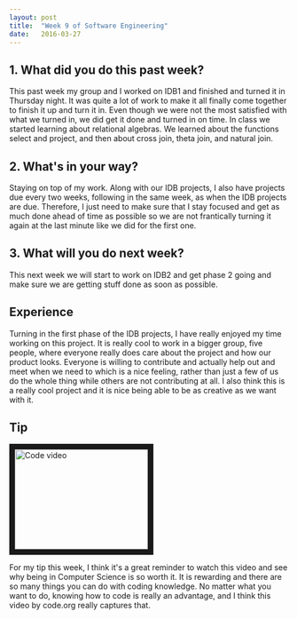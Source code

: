 ```yaml
---
layout: post
title:  "Week 9 of Software Engineering"
date:   2016-03-27
---
```


<h2>1. What did you do this past week?</h2>
This past week my group and I worked on IDB1 and finished and turned it in
Thursday night.  It was quite a lot of work to make it all finally come together
to finish it up and turn it in.  Even though we were not the most satisfied with
what we turned in, we did get it done and turned in on time.  In class we started
learning about relational algebras.  We learned about the functions select and
project, and then about cross join, theta join, and natural join.

<h2>2. What's in your way?</h2>
Staying on top of my work.  Along with our IDB projects, I also have projects due
every two weeks, following in the same week, as when the IDB projects are due.  
Therefore, I just need to make sure that I stay focused and get as much done
ahead of time as possible so we are not frantically turning it again at the last
minute like we did for the first one.

<h2>3. What will you do next week?</h2>
This next week we will start to work on IDB2 and get phase 2 going and make sure
we are getting stuff done as soon as possible.

<h2>Experience</h2>
Turning in the first phase of the IDB projects, I have really enjoyed my time
working on this project.  It is really cool to work in a bigger group, five people,
where everyone really does care about the project and how our product looks.  
Everyone is willing to contribute and actually help out and meet when we need to
which is a nice feeling, rather than just a few of us do the whole thing while
others are not contributing at all.  I also think this is a really cool project
and it is nice being able to be as creative as we want with it.

<h2>Tip</h2>
<a href="https://www.youtube.com/watch?v=nKIu9yen5nc&sns=em
" target="_blank"><img src="https://www.youtube.com/watch?v=nKIu9yen5nc&sns=em/0.jpg"
alt="Code video" width="240" height="180" border="10" /></a>

For my tip this week, I think it's a great reminder to watch this video and see
why being in Computer Science is so worth it.  It is rewarding and there are so
many things you can do with coding knowledge.  No matter what you want to do,
knowing how to code is really an advantage, and I think this video by code.org
really captures that.
